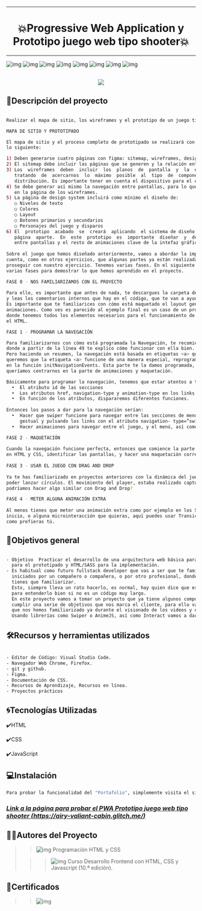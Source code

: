 ***
# <h1 align="center"> 💥Progressive Web Application y Prototipo juego web tipo shooter💥 </h1>
***

![img](/assets/maquetacionFigma.png)
![img](/assets/juego1.png)
![img](/assets/juego2.png)
![img](/assets/juego3.png)
![img](/assets/juego4.png)
![img](/assets/juego5.png)
![img](/assets/juego6.png)
![img](/assets/juego7.png)
<p align="center">
<br><img src="/assets/juego8.png">
</p>

## 📄Descripción del proyecto

```sh

Realizar el ​mapa de sitio, los wireframes​ y el ​prototipo​ de un juego tipo shooter.

MAPA DE SITIO Y PROTOTIPADO

El mapa de sitio y el proceso completo de prototipado se realizará con figma. su apariencia deberá contener
lo siguiente:

1) Deben generarse cuatro páginas con figma: sitemap, wireframes, design system y prototipe.
2) El sitemap debe incluir las páginas que se generen y la relación entre ellas.
3) Los  wireframes  deben  incluir  los  planos  de  pantalla  y  la  estructura  de  cada  uno  de  ellos,
   tratando  de  acercarnos  lo  máximo  posible  al  tipo  de  componentes  que  tendrán  y  su
   distribución. Es importante tener en cuenta el dispositivo para el que se esté diseñando.
4) Se debe generar así mismo la navegación entre pantallas, para lo que se recomienda empezar  a generarla
   en la página de los wireframes.
5) La página de design system incluirá como mínimo el diseño de:
   ○ Niveles de texto
   ○ Colores
   ○ Layout
   ○ Botones primarios y secundarios
   ○ Personajes del juego y disparos
6) El  prototipo  acabado  se  creará  aplicando  el sistema de diseño a los wireframes navegables en  una
   página  aparte.  En  este  prototipo  es  importante  diseñar  y  dejar  definidas  las  transiciones
   entre pantallas y el resto de animaciones clave de la intefaz gráfica.
    
Sobre el juego que hemos diseñado anteriormente, vamos a abordar la implementación del juego, teniendo en
cuenta, como en otros ejercicios, que algunas partes ya están realizadas, incluso nos pueden ayudar a
proseguir con nuestro ejercicio. Tenemos varias fases. En el siguiente ejercicio vamos a tener que realizar
varias fases para demostrar lo que hemos aprendido en el proyecto. 

FASE 0 - NOS FAMILIARIZAMOS CON EL PROYECTO
 
Para ello, es importante que antes de nada, te descargues la carpeta del enunciado, navegues por el ejercicio,
y leas los comentarios internos que hay en el código, que te van a ayudar.  
Es importante que te familiarices con cómo está maquetado el layout general para poder llevar a cabo las
animaciones. Como ves es parecido al ejemplo final es un caso de un proyecto SPA (Single Page Application),
donde tenemos todos los elementos necesarios para el funcionamiento de la aplicación cargados de antemano en
el HTML.  

FASE 1 - PROGRAMAR LA NAVEGACIÓN 

Para familiarizarnos con cómo está programada la Navegación, te recomiendo que vayas a ./app/Navigation.js
donde a partir de la línea 49 te explico cómo funcionar con ella bien.  
Pero haciendo un resumen, la navegación está basada en etiquetas <a> que están conectadas con <section>, como
queremos que la etiqueta <a> funcione de una manera especial, reprogramamos cómo va a ser su comportamiento
en la función initNavigationEvents. Esta parte te la damos programada, porque aún no siendo complicado,
queríamos centrarnos en la parte de animaciones y maquetación. 

Básicamente para programar la navegación, tenemos que estar atentos a tres cosas: 
  •  El atributo id de las secciones 
  •  Los atributos href, navigation-type y animation-type en los links
  •  En función de los atributos, dispararemos diferentes funciones.
  
Entonces los pasos a dar para la navegación serían:  
  •  Hacer que swiper funcione para navegar entre las secciones de menú, settings y leaderboard de manera
     gestual y pulsando los links con el atributo navigation- type=”swipe” 
  •  Hacer animaciones para navegar entre el juego, y el menú, así como el lanzamiendo de ventanas modales. 

FASE 2 - MAQUETACIÓN 
   
Cuando la navegación funcione perfecta, entonces que comience la parte de estilos. El objetivo en la fase 2 es
en HTML y CSS, identificar las pantallas, y hacer una maquetación correcta usando SASS.  
   
FASE 3 - USAR EL JUEGO CON DRAG AND DROP 
   
Ya te has familiarizado en proyectos anteriores con la dinámica del juego y has visto cómo mover el player para
poder lanzar círculos. El movimiento del player, estaba realizado capturando eventos de teclado. Crees que
podríamos hacer algo similar con Drag and Drop? 

FASE 4 - METER ALGUNA ANIMACIÓN EXTRA 
    
Al menos tienes que meter una animación extra como por ejemplo en los SVG de los caracteres en la página de
inicio, o alguna microinteracción que quieras, aquí puedes usar Transiciones CSS, animaciones CSS o animeJS,
como prefieras tú. 

```

## 📃Objetivos general

```sh

- Objetivo  Practicar el desarrollo de una arquitectura web básica para un juego tipo shooter usando figma
  para el prototipado y HTML/SASS para la implementación.   
- Es habitual como futuro fullstack developer que vas a ser que te familiarices con proyectos que están
  iniciados por un compañero o compañera, o por otro profesional, donde te van a dar un código, con el que te
  tienes que familiarizar.
  Esto, siempre lleva un rato hacerlo, es normal, hay quien dice que es bueno hasta rehacerse el código entero
  para entenderlo bien si no es un código muy largo.
  En este proyecto vamos a tomar un proyecto que ya tiene algunos componentes iniciados, y vamos a tener que
  cumplir una serie de objetivos que nos marca el cliente, para ello vamos a utilizar algunas técnicas con las
  que nos hemos familiarizado ya durante el visionado de los videos y el estudio de los ejemplos.
  Usando librerías como Swiper o AnimeJS, así como Interact vamos a dar vida a nuestro proyecto.   

```

## 🛠️Recursos y herramientas utilizados

```sh

- Editor de Código: Visual Studio Code.
- Navegador Web Chrome, Firefox.
- git y github.
- Figma.
- Documentación de CSS.
- Recursos de Aprendizaje, Recursos en línea.
- Proyectos prácticos

```

## 🌀Tecnologías Utilizadas

✔️HTML

✔️CSS

✔️JavaScript

## 💻Instalación

```sh
Para probar la funcionalidad del "Portafolio", simplemente visita el siguiente enlace: 

```
### ***[Link a la página para probar el PWA Prototipo juego web tipo shooter (https://airy-valiant-cabin.glitch.me/)](https://airy-valiant-cabin.glitch.me/ "Realizado por: Ing. Julio César Ortiz Pabón")***

## 👩👨Autores del Proyecto

>> ![img](/assets/Foto-Pequeña-julio.png)    Programación HTML y CSS
>                               
>>> ![img](/assets/Miriadax.jpg)  Curso Desarrollo Frontend con HTML, CSS y Javascript (10.ª edición).

## 📜Certificados

>> ![img](/assets/Certificado.png)


    

















  
